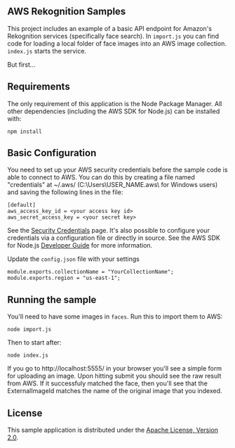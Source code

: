 
## AWS Rekognition Samples

This project includes an example of a basic API endpoint for Amazon's Rekognition services (specifically face search). In `import.js` you can find code for loading a local folder of face images into an AWS image collection. `index.js` starts the service.

But first...

## Requirements

The only requirement of this application is the Node Package Manager. All other
dependencies (including the AWS SDK for Node.js) can be installed with:

    npm install

## Basic Configuration

You need to set up your AWS security credentials before the sample code is able
to connect to AWS. You can do this by creating a file named "credentials" at ~/.aws/ 
(C:\Users\USER_NAME\.aws\ for Windows users) and saving the following lines in the file:

    [default]
    aws_access_key_id = <your access key id>
    aws_secret_access_key = <your secret key>

See the [Security Credentials](http://aws.amazon.com/security-credentials) page.
It's also possible to configure your credentials via a configuration file or
directly in source. See the AWS SDK for Node.js [Developer Guide](http://docs.aws.amazon.com/AWSJavaScriptSDK/guide/node-configuring.html)
for more information.

Update the `config.json` file with your settings

    module.exports.collectionName = "YourCollectionName";
    module.exports.region = "us-east-1";

## Running the sample

You'll need to have some images in `faces`. Run this to import them to AWS:

    node import.js

Then to start after:

    node index.js

If you go to http://localhost:5555/ in your browser you'll see a simple form for uploading an image. Upon hitting submit you should see the raw result from AWS. If it successfuly matched the face, then you'll see that the ExternalImageId matches the name of the original image that you indexed.


## License

This sample application is distributed under the
[Apache License, Version 2.0](http://www.apache.org/licenses/LICENSE-2.0).

